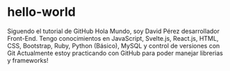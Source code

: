 # hello-world
Siguendo el tutorial de GitHub
Hola Mundo, soy David Pérez desarrollador Front-End.
Tengo conocimientos en JavaScript, Svelte.js, React.js, HTML, CSS, Bootstrap, Ruby, Python (Básico), MySQL y control de versiones con Git
Actualmente estoy practicando con GitHub para poder manejar librerias y frameworks!
